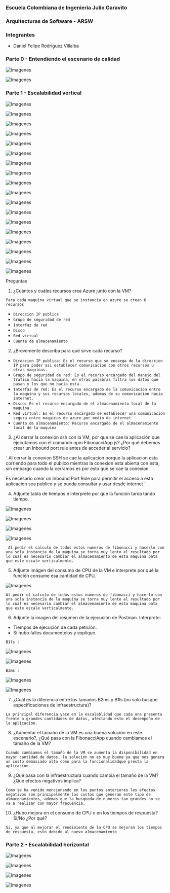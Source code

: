 ### Escuela Colombiana de Ingeniería Julio Garavito 
### Arquitecturas de Software - ARSW

### Integrantes

* Daniel Felipe Rodriguez Villalba

### Parte 0 - Entendiendo el escenario de calidad

![Imagenes](https://github.com/danielrodriguezvillalba/ARSW-Laboratorio8/blob/master/images/1.PNG)

![Imagenes](https://github.com/danielrodriguezvillalba/ARSW-Laboratorio8/blob/master/images/2.PNG)

### Parte 1 - Escalabilidad vertical

![Imagenes](https://github.com/danielrodriguezvillalba/ARSW-Laboratorio8/blob/master/images/3.PNG)

![Imagenes](https://github.com/danielrodriguezvillalba/ARSW-Laboratorio8/blob/master/images/4.PNG)

![Imagenes](https://github.com/danielrodriguezvillalba/ARSW-Laboratorio8/blob/master/images/5.PNG)

![Imagenes](https://github.com/danielrodriguezvillalba/ARSW-Laboratorio8/blob/master/images/6.PNG)

![Imagenes](https://github.com/danielrodriguezvillalba/ARSW-Laboratorio8/blob/master/images/7.PNG)

![Imagenes](https://github.com/danielrodriguezvillalba/ARSW-Laboratorio8/blob/master/images/8.PNG)

![Imagenes](https://github.com/danielrodriguezvillalba/ARSW-Laboratorio8/blob/master/images/9.PNG)

![Imagenes](https://github.com/danielrodriguezvillalba/ARSW-Laboratorio8/blob/master/images/10.PNG)

![Imagenes](https://github.com/danielrodriguezvillalba/ARSW-Laboratorio8/blob/master/images/11.png)

![Imagenes](https://github.com/danielrodriguezvillalba/ARSW-Laboratorio8/blob/master/images/12.png)

![Imagenes](https://github.com/danielrodriguezvillalba/ARSW-Laboratorio8/blob/master/images/13.png)

![Imagenes](https://github.com/danielrodriguezvillalba/ARSW-Laboratorio8/blob/master/images/CPU.PNG)

![Imagenes](https://github.com/danielrodriguezvillalba/ARSW-Laboratorio8/blob/master/images/14.PNG)

![Imagenes](https://github.com/danielrodriguezvillalba/ARSW-Laboratorio8/blob/master/images/15.PNG)

![Imagenes](https://github.com/danielrodriguezvillalba/ARSW-Laboratorio8/blob/master/images/16.PNG)

![Imagenes](https://github.com/danielrodriguezvillalba/ARSW-Laboratorio8/blob/master/images/CPU2.PNG)

![Imagenes](https://github.com/danielrodriguezvillalba/ARSW-Laboratorio8/blob/master/images/17.PNG)

![Imagenes](https://github.com/danielrodriguezvillalba/ARSW-Laboratorio8/blob/master/images/18.PNG)



Preguntas

1. ¿Cuántos y cuáles recursos crea Azure junto con la VM?

`Para cada maquina virtual que se instancia en azure se crean 6 recursos`
* `Direccion IP publica`
* `Grupo de seguridad de red`
* `Interfaz de red`
* `Disco`
* `Red virtual`
* `Cuenta de almacenamiento`

2. ¿Brevemente describa para qué sirve cada recurso?

* `Direccion IP publica: Es el recurso que se encarga de la direccion IP para poder asi establecer comunicacion con otros recursos u otras maquinas.`
* `Grupo de seguridad de red: Es el recurso encargado del manejo del trafico hacia la maquina, en otras palabras filtra los datos que pasan y los que no hacia esta.`
* `Interfaz de red: Es el recurso encargado de la comunicacion entre la maquina y sus recursos locales, ademas de su comunicacion hacia internet.`
* `Disco: Es el recurso encargado de el almacenamiento local de la maquina.`
* `Red virtual: Es el recurso encargado de establecer una comunicacion segura entre maquinas de azure por medio de internet`
* `Cuenta de almacenamiento: Recurso encargado de el almacenamiento local de la maquina `

3. ¿Al cerrar la conexión ssh con la VM, por qué se cae la aplicación que ejecutamos con el comando npm FibonacciApp.js? ¿Por qué debemos crear un Inbound port rule antes de acceder al servicio?

`
Al cerrar la conexion SSH se cae la aplicacion porque la aplicacion esta corriendo para todo el publico mientras la conexion esta abierta con esta, sin embargo cuando la cerramos es por esto que se cae la conexion

Es necesario crear un Inbound Port Rule para permitir el acceso a esta aplicacion sea publico y se pueda consultar y usar desde internet
`

4. Adjunte tabla de tiempos e interprete por qué la función tarda tando tiempo.

![Imagenes](https://github.com/danielrodriguezvillalba/ARSW-Laboratorio8/blob/master/images/14.PNG)

![Imagenes](https://github.com/danielrodriguezvillalba/ARSW-Laboratorio8/blob/master/images/17.PNG)

![Imagenes](https://github.com/danielrodriguezvillalba/ARSW-Laboratorio8/blob/master/images/15.PNG)

![Imagenes](https://github.com/danielrodriguezvillalba/ARSW-Laboratorio8/blob/master/images/18.PNG)

` Al pedir el calculo de todos estos numeros de fibonacci y hacerlo con una sola instancia de la maquina se torna muy lento el resultado por lo cual es necesario cambiar el almacenamiento de esta maquina pata que este escale verticalmente.` 

5. Adjunte imágen del consumo de CPU de la VM e interprete por qué la función consume esa cantidad de CPU.

![Imagenes](https://github.com/danielrodriguezvillalba/ARSW-Laboratorio8/blob/master/images/CPU.PNG)

` Al pedir el calculo de todos estos numeros de fibonacci y hacerlo con una sola instancia de la maquina se torna muy lento el resultado por lo cual es necesario cambiar el almacenamiento de esta maquina pata que este escale verticalmente.
`

6. Adjunte la imagen del resumen de la ejecución de Postman. Interprete:
* Tiempos de ejecución de cada petición.
* Si hubo fallos documentelos y explique.

`B1ls :`

![Imagenes](https://github.com/danielrodriguezvillalba/ARSW-Laboratorio8/blob/master/images/14.PNG)

![Imagenes](https://github.com/danielrodriguezvillalba/ARSW-Laboratorio8/blob/master/images/17.PNG)

`B2ms :`

![Imagenes](https://github.com/danielrodriguezvillalba/ARSW-Laboratorio8/blob/master/images/15.PNG)

![Imagenes](https://github.com/danielrodriguezvillalba/ARSW-Laboratorio8/blob/master/images/18.PNG)



7. ¿Cuál es la diferencia entre los tamaños B2ms y B1ls (no solo busque especificaciones de infraestructura)?

`La principal diferencia yace en la escalablidad que cada una presenta frente a grandes cantidades de datos, afectando esto el desempeño de la aplicacion.
`

8. ¿Aumentar el tamaño de la VM es una buena solución en este escenario?, ¿Qué pasa con la FibonacciApp cuando cambiamos el tamaño de la VM?

`Cuando cambiamos el tamaño de la VM se aumenta la disponibilidad en mayor cantidad de datos, la solucion no es muy buena ya que nos genera un costo demasiado alto como para la funcionalidadque presta la aplicacion.`

9. ¿Qué pasa con la infraestructura cuando cambia el tamaño de la VM? ¿Qué efectos negativos implica?

`Como se ha venido mencionando en los puntos anteriores los efectos negativos son principalmente los costos que generan este tipo de almacenamientos, ademas que la busqueda de numeros tan grandes no se va a realizar con mayor frecuencia.`

10. ¿Hubo mejora en el consumo de CPU o en los tiempos de respuesta? Si/No ¿Por qué?

`Si, ya que al mejorar el rendimiento de la CPU se mejoran los tiempos de respuesta, esto debido al nuevo almacenamiento `

### Parte 2 - Escalabilidad horizontal

![Imagenes](https://github.com/danielrodriguezvillalba/ARSW-Laboratorio8/blob/master/images/19.PNG)

![Imagenes](https://github.com/danielrodriguezvillalba/ARSW-Laboratorio8/blob/master/images/20.PNG)

![Imagenes](https://github.com/danielrodriguezvillalba/ARSW-Laboratorio8/blob/master/images/21.PNG)

![Imagenes](https://github.com/danielrodriguezvillalba/ARSW-Laboratorio8/blob/master/images/22.PNG)

